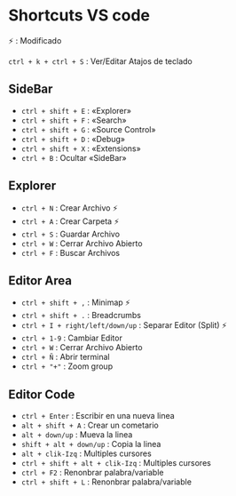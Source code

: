 # Shortcuts VS code

:zap: : Modificado

`ctrl + k + ctrl + S` : Ver/Editar Atajos de teclado

## SideBar

* `ctrl + shift + E` : «Explorer»
* `ctrl + shift + F` : «Search»
* `ctrl + shift + G` : «Source Control»
* `ctrl + shift + D` : «Debug»
* `ctrl + shift + X` : «Extensions»
* `ctrl + B` : Ocultar «SideBar»
  
## Explorer

* `ctrl + N` : Crear Archivo :zap:
* `ctrl + A` : Crear Carpeta :zap:
* `ctrl + S` : Guardar Archivo
* `ctrl + W` : Cerrar Archivo Abierto
* `ctrl + F` : Buscar Archivos

## Editor Area

* `ctrl + shift + ,` : Minimap :zap:
* `ctrl + shift + .` : Breadcrumbs
* `ctrl + I + right/left/down/up` : Separar Editor (Split) :zap:
* `ctrl + 1-9` : Cambiar Editor
* `ctrl + W` : Cerrar Archivo Abierto
* `ctrl + Ñ` : Abrir terminal
* `ctrl + "+"` : Zoom group

## Editor Code

* `ctrl + Enter` : Escribir en una nueva linea
* `alt + shift + A` : Crear un cometario
* `alt + down/up` : Mueva la linea
* `shift + alt + down/up` : Copia la linea
* `alt + clik-Izq` : Multiples cursores
* `ctrl + shift + alt + clik-Izq` : Multiples cursores
* `ctrl + F2` : Renonbrar palabra/variable
* `ctrl + shift + L` : Renonbrar palabra/variable
